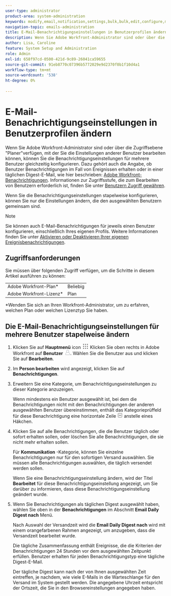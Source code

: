 ```yaml
---
user-type: administrator
product-area: system-administration
keywords: modify,email,notification,settings,bulk,bulk,edit,configure,multiple,users
navigation-topic: emails-administration
title: E-Mail-Benachrichtigungseinstellungen in Benutzerprofilen ändern
description: Wenn Sie Adobe Workfront-Administrator sind oder über die Zugriffsebene "Planer"verfügen, mit der Sie die Einstellungen anderer Benutzer bearbeiten können, können Sie die Benachrichtigungseinstellungen für mehrere Benutzer gleichzeitig konfigurieren. Dazu gehört auch die Angabe, ob Benutzer Benachrichtigungen bei Ereignissen erhalten oder in einer täglichen Digest-E-Mail, wie in Adobe Workfront-Benachrichtigungen beschrieben. Informationen zu der für die Bearbeitung von Benutzern erforderlichen Zugriffsebene finden Sie unter Gewähren von Zugriff für Benutzer.
author: Lisa, Caroline
feature: System Setup and Administration
role: Admin
exl-id: 658f97cd-0500-421d-9c89-26041ca59655
source-git-commit: 91eb8770c07396b5772029e9d2370f0b1f10d4a1
workflow-type: tm+mt
source-wordcount: '538'
ht-degree: 0%

---
```


# E-Mail-Benachrichtigungseinstellungen in Benutzerprofilen ändern

Wenn Sie Adobe Workfront-Administrator sind oder über die Zugriffsebene &quot;Planer&quot;verfügen, mit der Sie die Einstellungen anderer Benutzer bearbeiten können, können Sie die Benachrichtigungseinstellungen für mehrere Benutzer gleichzeitig konfigurieren. Dazu gehört auch die Angabe, ob Benutzer Benachrichtigungen im Fall von Ereignissen erhalten oder in einer täglichen Digest-E-Mail, wie hier beschrieben: [Adobe Workfront-Benachrichtigungen](../../../workfront-basics/using-notifications/wf-notifications.md). Informationen zur Zugriffsstufe, die zum Bearbeiten von Benutzern erforderlich ist, finden Sie unter [Benutzern Zugriff gewähren](../../../administration-and-setup/add-users/configure-and-grant-access/grant-access-other-users.md).

Wenn Sie die Benachrichtigungseinstellungen stapelweise konfigurieren, können Sie nur die Einstellungen ändern, die den ausgewählten Benutzern gemeinsam sind.

>[!NOTE]
>
>Sie können auch E-Mail-Benachrichtigungen für jeweils einen Benutzer konfigurieren, einschließlich Ihres eigenen Profils. Weitere Informationen finden Sie unter [Aktivieren oder Deaktivieren Ihrer eigenen Ereignisbenachrichtigungen](../../../workfront-basics/using-notifications/activate-or-deactivate-your-own-event-notifications.md).


## Zugriffsanforderungen

Sie müssen über folgenden Zugriff verfügen, um die Schritte in diesem Artikel ausführen zu können:

<table style="table-layout:auto"> 
 <col> 
 <col> 
 <tbody> 
  <tr> 
   <td role="rowheader">Adobe Workfront-Plan*</td> 
   <td>Beliebig</td> 
  </tr> 
  <tr> 
   <td role="rowheader">Adobe Workfront-Lizenz*</td> 
   <td>Plan</td> 
  </tr> 
 </tbody> 
</table>

&#42;Wenden Sie sich an Ihren Workfront-Administrator, um zu erfahren, welchen Plan oder welchen Lizenztyp Sie haben.

## Die E-Mail-Benachrichtigungseinstellungen für mehrere Benutzer stapelweise ändern

1. Klicken Sie auf **Hauptmenü** icon ![](assets/main-menu-icon.png) Klicken Sie oben rechts in Adobe Workfront auf **Benutzer** ![](assets/users-icon-in-main-menu.png). Wählen Sie die Benutzer aus und klicken Sie auf **Bearbeiten**.
1. Im **Person bearbeiten** wird angezeigt, klicken Sie auf **Benachrichtigungen**.

1. Erweitern Sie eine Kategorie, um Benachrichtigungseinstellungen zu dieser Kategorie anzuzeigen.

   Wenn mindestens ein Benutzer ausgewählt ist, bei dem die Benachrichtigungen nicht mit den Benachrichtigungen der anderen ausgewählten Benutzer übereinstimmen, enthält das Kategorieprüffeld für diese Benachrichtigung eine horizontale Zeile ![](assets/straight-line-instead-of-checkmark.jpg) anstelle eines Häkchen.

1. Klicken Sie auf alle Benachrichtigungen, die die Benutzer täglich oder sofort erhalten sollen, oder löschen Sie alle Benachrichtigungen, die sie nicht mehr erhalten sollen.

   Für **Kommunikation** -Kategorie, können Sie einzelne Benachrichtigungen nur für den sofortigen Versand auswählen. Sie müssen alle Benachrichtigungen auswählen, die täglich versendet werden sollen.

   Wenn Sie eine Benachrichtigungseinstellung ändern, wird der Titel **Bearbeitet** für diese Benachrichtigungseinstellung angezeigt, um Sie darüber zu informieren, dass diese Benachrichtigungseinstellung geändert wurde.

1. Wenn Sie Benachrichtigungen als täglichen Digest ausgewählt haben, wählen Sie oben in der **Benachrichtigungen** im Abschnitt **Email Daily Digest nach** Menü.

   Nach Auswahl der Versandzeit wird die **Email Daily Digest nach** wird mit einem orangefarbenen Rahmen angezeigt, um anzugeben, dass die Versandzeit bearbeitet wurde.

   Die tägliche Zusammenfassung enthält Ereignisse, die die Kriterien der Benachrichtigungen 24 Stunden vor dem ausgewählten Zeitpunkt erfüllen. Benutzer erhalten für jeden Benachrichtigungstyp eine tägliche Digest-E-Mail.

   Der tägliche Digest kann nach der von Ihnen ausgewählten Zeit eintreffen, je nachdem, wie viele E-Mails in die Warteschlange für den Versand im System gestellt werden. Die angegebene Uhrzeit entspricht der Ortszeit, die Sie in den Browsereinstellungen angegeben haben.
